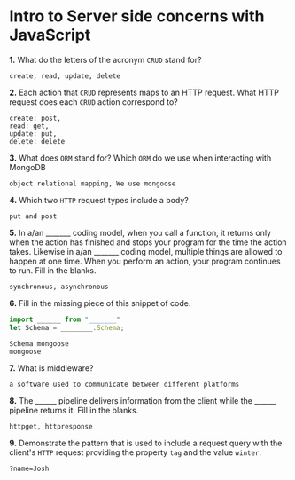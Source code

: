 # Intro to Server side concerns with JavaScript

**1.** What do the letters of the acronym `CRUD` stand for?
<!-- enter you answer in the space below -->
```
create, read, update, delete
```
**2.** Each action that `CRUD` represents maps to an HTTP request. What HTTP request does each `CRUD` action correspond to?
<!-- enter you answer in the space below -->
```
create: post,
read: get,
update: put,
delete: delete
```
**3.** What does `ORM` stand for? Which `ORM` do we use when interacting with MongoDB
<!-- enter you answer in the space below -->
```
object relational mapping, We use mongoose
```
**4.** Which two `HTTP` request types include a body?
<!-- enter you answer in the space below -->
```
put and post
```
**5.** In a/an _______ coding model, when you call a function, it returns only when the action has finished and stops your program for the time the action takes. Likewise in a/an _______ coding model, multiple things are allowed to happen at one time. When you perform an action, your program continues to run.  Fill in the blanks.
<!-- enter you answer in the space below -->
```
synchronous, asynchronous
```

**6.** Fill in the missing piece of this snippet of code.
```js
import ______ from "_______"
let Schema = ________.Schema;
```
<!-- enter you answer in the space below -->
```
Schema mongoose
mongoose
```
**7.** What is middleware?
<!-- enter you answer in the space below -->
```
a software used to communicate between different platforms
```
**8.** The ______ pipeline delivers information from the client while the ______ pipeline returns it. Fill in the blanks. 
<!-- enter you answer in the space below -->
```
httpget, httpresponse
```
**9.** 
Demonstrate the pattern that is used to include a request query with the client's `HTTP` request providing the property `tag` and the value `winter`.
<!-- enter you answer in the space below -->
```
?name=Josh
```